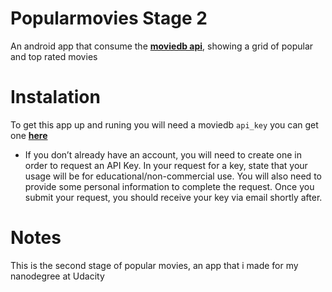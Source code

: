# Popularmovies Stage 2
An android app that consume the [**moviedb api**](https://www.themoviedb.org/documentation/api), showing a grid of popular and top rated movies

# Instalation
To get this app up and runing you will need a moviedb ``api_key`` you can get one [**here**](https://www.themoviedb.org/documentation/api)
* If you don’t already have an account, you will need to create one in order to request an API Key.
In your request for a key, state that your usage will be for educational/non-commercial use. You will also need to provide some personal information to complete the request. Once you submit your request, you should receive your key via email shortly after.

# Notes 
This is the second stage of popular movies, an app that i made for my nanodegree at Udacity
